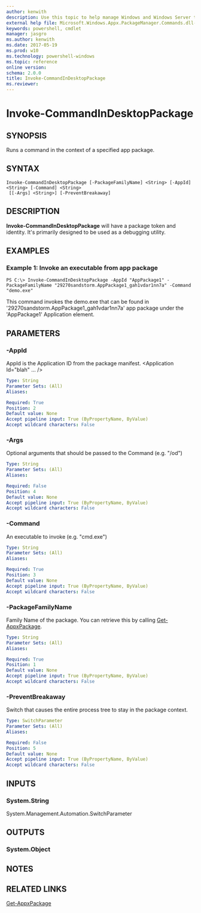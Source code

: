 ```yaml
---
author: kenwith
description: Use this topic to help manage Windows and Windows Server technologies with Windows PowerShell.
external help file: Microsoft.Windows.Appx.PackageManager.Commands.dll-help.xml
keywords: powershell, cmdlet
manager: jasgro
ms.author: kenwith
ms.date: 2017-05-19
ms.prod: w10
ms.technology: powershell-windows
ms.topic: reference
online version: 
schema: 2.0.0
title: Invoke-CommandInDesktopPackage
ms.reviewer:
---
```


# Invoke-CommandInDesktopPackage

## SYNOPSIS
Runs a command in the context of a specified app package. 

## SYNTAX

```
Invoke-CommandInDesktopPackage [-PackageFamilyName] <String> [-AppId] <String> [-Command] <String>
 [[-Args] <String>] [-PreventBreakaway]
```

## DESCRIPTION
**Invoke-CommandInDesktopPackage** will have a package token and identity. It's primarily designed to be used as a debugging utility. 

## EXAMPLES

### Example 1: Invoke an executable from app package
```
PS C:\> Invoke-CommandInDesktopPackage -AppId "AppPackage1" -PackageFamilyName "29270sandstorm.AppPackage1_gah1vdar1nn7a" -Command "demo.exe"
```

This command invokes the demo.exe that can be found in '29270sandstorm.AppPackage1_gah1vdar1nn7a' app package under the 'AppPackage1' Application element. 

## PARAMETERS

### -AppId
AppId is the Application ID from the package manifest.
    <Application Id="blah" ... />
    </Application>

```yaml
Type: String
Parameter Sets: (All)
Aliases: 

Required: True
Position: 2
Default value: None
Accept pipeline input: True (ByPropertyName, ByValue)
Accept wildcard characters: False
```

### -Args
Optional arguments that should be passed to the Command (e.g. "/od")

```yaml
Type: String
Parameter Sets: (All)
Aliases: 

Required: False
Position: 4
Default value: None
Accept pipeline input: True (ByPropertyName, ByValue)
Accept wildcard characters: False
```

### -Command
An executable to invoke (e.g. "cmd.exe")

```yaml
Type: String
Parameter Sets: (All)
Aliases: 

Required: True
Position: 3
Default value: None
Accept pipeline input: True (ByPropertyName, ByValue)
Accept wildcard characters: False
```

### -PackageFamilyName
Family Name of the package. You can retrieve this by calling [Get-AppxPackage](./Get-AppxPackage.md).

```yaml
Type: String
Parameter Sets: (All)
Aliases: 

Required: True
Position: 1
Default value: None
Accept pipeline input: True (ByPropertyName, ByValue)
Accept wildcard characters: False
```

### -PreventBreakaway
Switch that causes the entire process tree to stay in the package context.

```yaml
Type: SwitchParameter
Parameter Sets: (All)
Aliases: 

Required: False
Position: 5
Default value: None
Accept pipeline input: True (ByPropertyName, ByValue)
Accept wildcard characters: False
```

## INPUTS

### System.String
System.Management.Automation.SwitchParameter

## OUTPUTS

### System.Object

## NOTES

## RELATED LINKS

[Get-AppxPackage](./Get-AppxPackage.md)

